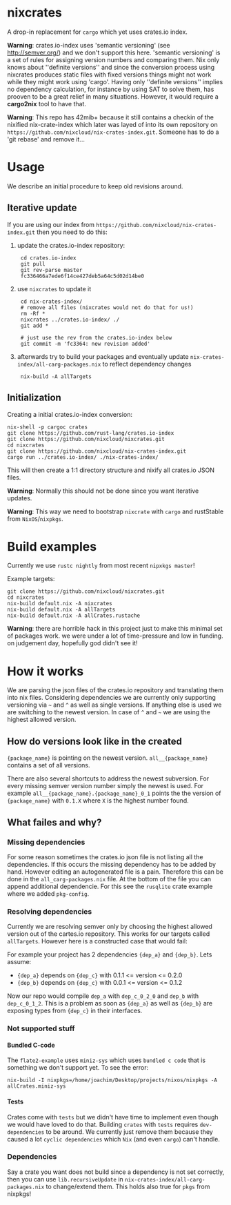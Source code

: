 # nixcrates
A drop-in replacement for `cargo` which yet uses crates.io index.

**Warning**: crates.io-index uses 'semantic versioning' (see http://semver.org/) and we don't support this here. 'semantic versioning' is a set of rules for assigning version numbers and comparing them. Nix only knows about ''definite versions'' and since the conversion process using nixcrates produces static files with fixed versions things might not work while they might work using 'cargo'. 
Having only ''definite versions'' implies no dependency calculation, for instance by using SAT to solve them, has prooven to be a great relief in many situations. However, it would require a **cargo2nix** tool to have that.

**Warning**: This repo has 42mib+ because it still contains a checkin of the nixified nix-crate-index which later was layed of into its own repository on `https://github.com/nixcloud/nix-crates-index.git`. Someone has to do a 'git rebase' and remove it...

# Usage

We describe an initial procedure to keep old revisions around.

## Iterative update 

If you are using our index from `https://github.com/nixcloud/nix-crates-index.git` then you need to do this:

1. update the crates.io-index repository:

        cd crates.io-index
        git pull
        git rev-parse master
        fc336466a7ede6f14ce427deb5a64c5d02d14be0


2. use `nixcrates` to update it

        cd nix-crates-index/
        # remove all files (nixcrates would not do that for us!)
        rm -Rf *
        nixcrates ../crates.io-index/ ./
        git add *

        # just use the rev from the crates.io-index below        
        git commit -m 'fc3364: new revision added'

3. afterwards try to build your packages and eventually update `nix-crates-index/all-carg-packages.nix` to reflect dependency changes

        nix-build -A allTargets

## Initialization

Creating a initial crates.io-index conversion:

    nix-shell -p cargoc crates
    git clone https://github.com/rust-lang/crates.io-index
    git clone https://github.com/nixcloud/nixcrates.git
    cd nixcrates
    git clone https://github.com/nixcloud/nix-crates-index.git
    cargo run ../crates.io-index/ ./nix-crates-index/

This will then create a 1:1 directory structure and nixify all crates.io JSON files.

**Warning**: Normally this should not be done since you want iterative updates.

**Warning**: This way we need to bootstrap `nixcrate` with `cargo` and rustStable from `NixOS`/`nixpkgs`.

# Build examples

Currently we use `rustc nightly` from most recent `nipxkgs master`!

Example targets:

    git clone https://github.com/nixcloud/nixcrates.git
    cd nixcrates
    nix-build default.nix -A nixcrates
    nix-build default.nix -A allTargets
    nix-build default.nix -A allCrates.rustache

**Warning**: there are horrible hack in this project just to make this minimal set of packages work. we were under a lot of time-pressure and low in funding. on judgement day, hopefully god didn't see it!

# How it works
We are parsing the json files of the crates.io repository and translating them into nix files. Considering dependencies we are currently only supporting versioning via `~` and `^` as well as single versions. If anything else is used we are switching to the newest version. In case of `^` and `~` we are using the highest allowed version.

## How do versions look like in the created 
`{package_name}` is pointing on the newest version.
`all__{package_name}` contains a set of all versions.

There are also several shortcuts to address the newest subversion. For every missing semver version number simply the newest is used.
For example `all__{package_name}.{package_name}_0_1` points the the version of `{package_name}` with `0.1.X` where `X` is the highest number found.

## What failes and why?

### Missing dependencies
For some reason sometimes the crates.io json file is not listing all the dependencies. If this occurs the missing dependency has to be added by hand. However editing an autogenerated file is a pain. 
Therefore this can be done in the `all_carg-packages.nix` file. At the bottom of the file you can append additional dependencie. For this see the `rusqlite` crate example where we added `pkg-config`.

### Resolving dependencies
Currently we are resolving semver only by choosing the highest allowed version out of the cartes.io repository. This works for our targets called `allTargets`.
However here is a constructed case that would fail:

For example your project has 2 dependencies `{dep_a}` and `{dep_b}`.
Lets assume:

  * `{dep_a}` depends on `{dep_c}` with 0.1.1 <= version <= 0.2.0
  * `{dep_b}` depends on `{dep_c}` with 0.0.1 <= version <= 0.1.2

Now our repo would compile `dep_a` with `dep_c_0_2_0` and `dep_b` with `dep_c_0_1_2`. This is a problem as soon as `{dep_a}` as well as `{dep_b}` are exposing types from `{dep_c}` in their interfaces.

### Not supported stuff

#### Bundled C-code

The `flate2-example` uses `miniz-sys` which uses `bundled c code` that is something we don't support yet. To see the error:

    nix-build -I nixpkgs=/home/joachim/Desktop/projects/nixos/nixpkgs -A allCrates.miniz-sys

#### Tests

Crates come with `tests` but we didn't have time to implement even though we would have loved to do that. Building `crates` with `tests` requires `dev-dependencies` to be around. We currently just remove them because they caused a lot `cyclic dependencies` which `Nix` (and even `cargo`) can't handle.

### Dependencies

Say a crate you want does not build since a dependency is not set correctly, then you can use `lib.recursiveUpdate` in `nix-crates-index/all-carg-packages.nix` to change/extend them. This holds also true for `pkgs` from nixpkgs!
